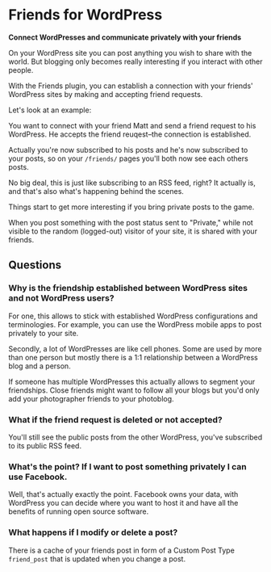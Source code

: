# Friends for WordPress

**Connect WordPresses and communicate privately with your friends**

On your WordPress site you can post anything you wish to share with the world. But blogging only becomes really interesting if you interact with other people.

With the Friends plugin, you can establish a connection with your friends' WordPress sites by making and accepting friend requests.

Let's look at an example:

You want to connect with your friend Matt and send a friend request to his WordPress. He accepts the friend reuqest–the connection is established.

Actually you're now subscribed to his posts and he's now subscribed to your posts, so on your `/friends/` pages you'll both now see each others posts.

No big deal, this is just like subscribing to an RSS feed, right? It actually is, and that's also what's happening behind the scenes.

Things start to get more interesting if you bring private posts to the game.

When you post something with the post status sent to "Private," while not visible to the random (logged-out) visitor of your site, it is shared with your friends.

## Questions

### Why is the friendship established between WordPress sites and not WordPress users?

For one, this allows to stick with established WordPress configurations and terminologies. For example, you can use the WordPress mobile apps to post privately to your site.

Secondly, a lot of WordPresses are like cell phones. Some are used by more than one person but mostly there is a 1:1 relationship between a WordPress blog and a person.

If someone has multiple WordPresses this actually allows to segment your friendships. Close friends might want to follow all your blogs but you'd only add your photographer friends to your photoblog.

### What if the friend request is deleted or not accepted?

You'll still see the public posts from the other WordPress, you've subscribed to its public RSS feed.

### What's the point? If I want to post something privately I can use Facebook.

Well, that's actually exactly the point. Facebook owns your data, with WordPress you can decide where you want to host it and have all the benefits of running open source software.

### What happens if I modify or delete a post?

There is a cache of your friends post in form of a Custom Post Type `friend_post` that is updated when you change a post.
